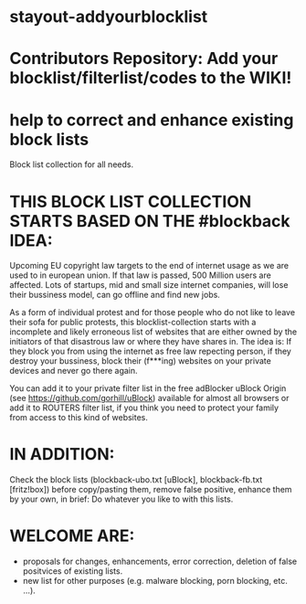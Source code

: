 # stayout-addyourblocklist


Contributors Repository: Add your blocklist/filterlist/codes to the WIKI! 
===
help to correct and enhance existing block lists
===



Block list collection for all needs.

THIS BLOCK LIST COLLECTION STARTS BASED ON THE #blockback IDEA: 
===============================================================
Upcoming EU copyright law targets to the end of internet usage as we are used to in european union.
If that law is passed, 500 Million users are affected. Lots of startups, mid and small size internet companies, 
will lose their bussiness model, can go offline and find new jobs.

As a form of individual protest and for those people who do not like to leave their sofa for public protests,
this blocklist-collection starts with a incomplete and likely erroneous list of websites 
that are either owned by the initiators of that disastrous law or where they have shares in.
The idea is: If they block you from using the internet as free law repecting person, if they destroy your bussiness, 
block their (f***ing) websites on your private devices and never go there again.

You can add it to your private filter list in the free adBlocker uBlock Origin (see https://github.com/gorhill/uBlock) 
available for almost all browsers or add it to ROUTERS filter list, if you think you need to protect your family from access to this kind of websites.

IN ADDITION:
============
Check the block lists (blockback-ubo.txt [uBlock], blockback-fb.txt [fritz!box]) before copy/pasting them, remove false positive, enhance them by your own, in brief: Do whatever you like to with this lists.


WELCOME ARE:
==========
- proposals for changes, enhancements, error correction, deletion of false positvices of existing lists.
- new list for other purposes (e.g. malware blocking, porn blocking, etc. ...). 
